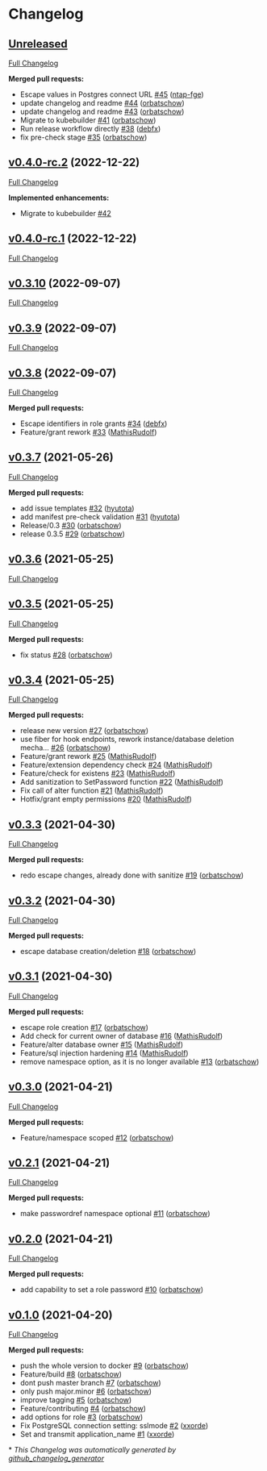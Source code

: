 # Changelog

## [Unreleased](https://github.com/orbatschow/kubepost/tree/HEAD)

[Full Changelog](https://github.com/orbatschow/kubepost/compare/v0.4.0-rc.2...HEAD)

**Merged pull requests:**

- Escape values in Postgres connect URL [\#45](https://github.com/orbatschow/kubepost/pull/45) ([ntap-fge](https://github.com/ntap-fge))
- update changelog and readme [\#44](https://github.com/orbatschow/kubepost/pull/44) ([orbatschow](https://github.com/orbatschow))
- update changelog and readme [\#43](https://github.com/orbatschow/kubepost/pull/43) ([orbatschow](https://github.com/orbatschow))
- Migrate to kubebuilder [\#41](https://github.com/orbatschow/kubepost/pull/41) ([orbatschow](https://github.com/orbatschow))
- Run release workflow directly [\#38](https://github.com/orbatschow/kubepost/pull/38) ([debfx](https://github.com/debfx))
- fix pre-check stage [\#35](https://github.com/orbatschow/kubepost/pull/35) ([orbatschow](https://github.com/orbatschow))

## [v0.4.0-rc.2](https://github.com/orbatschow/kubepost/tree/v0.4.0-rc.2) (2022-12-22)

[Full Changelog](https://github.com/orbatschow/kubepost/compare/v0.4.0-rc.1...v0.4.0-rc.2)

**Implemented enhancements:**

- Migrate to kubebuilder [\#42](https://github.com/orbatschow/kubepost/issues/42)

## [v0.4.0-rc.1](https://github.com/orbatschow/kubepost/tree/v0.4.0-rc.1) (2022-12-22)

[Full Changelog](https://github.com/orbatschow/kubepost/compare/v0.3.10...v0.4.0-rc.1)

## [v0.3.10](https://github.com/orbatschow/kubepost/tree/v0.3.10) (2022-09-07)

[Full Changelog](https://github.com/orbatschow/kubepost/compare/v0.3.9...v0.3.10)

## [v0.3.9](https://github.com/orbatschow/kubepost/tree/v0.3.9) (2022-09-07)

[Full Changelog](https://github.com/orbatschow/kubepost/compare/v0.3.8...v0.3.9)

## [v0.3.8](https://github.com/orbatschow/kubepost/tree/v0.3.8) (2022-09-07)

[Full Changelog](https://github.com/orbatschow/kubepost/compare/v0.3.7...v0.3.8)

**Merged pull requests:**

- Escape identifiers in role grants [\#34](https://github.com/orbatschow/kubepost/pull/34) ([debfx](https://github.com/debfx))
- Feature/grant rework [\#33](https://github.com/orbatschow/kubepost/pull/33) ([MathisRudolf](https://github.com/MathisRudolf))

## [v0.3.7](https://github.com/orbatschow/kubepost/tree/v0.3.7) (2021-05-26)

[Full Changelog](https://github.com/orbatschow/kubepost/compare/v0.3.6...v0.3.7)

**Merged pull requests:**

- add issue templates [\#32](https://github.com/orbatschow/kubepost/pull/32) ([hyutota](https://github.com/hyutota))
- add manifest pre-check validation [\#31](https://github.com/orbatschow/kubepost/pull/31) ([hyutota](https://github.com/hyutota))
- Release/0.3 [\#30](https://github.com/orbatschow/kubepost/pull/30) ([orbatschow](https://github.com/orbatschow))
- release 0.3.5 [\#29](https://github.com/orbatschow/kubepost/pull/29) ([orbatschow](https://github.com/orbatschow))

## [v0.3.6](https://github.com/orbatschow/kubepost/tree/v0.3.6) (2021-05-25)

[Full Changelog](https://github.com/orbatschow/kubepost/compare/v0.3.5...v0.3.6)

## [v0.3.5](https://github.com/orbatschow/kubepost/tree/v0.3.5) (2021-05-25)

[Full Changelog](https://github.com/orbatschow/kubepost/compare/v0.3.4...v0.3.5)

**Merged pull requests:**

- fix status [\#28](https://github.com/orbatschow/kubepost/pull/28) ([orbatschow](https://github.com/orbatschow))

## [v0.3.4](https://github.com/orbatschow/kubepost/tree/v0.3.4) (2021-05-25)

[Full Changelog](https://github.com/orbatschow/kubepost/compare/v0.3.3...v0.3.4)

**Merged pull requests:**

- release new version [\#27](https://github.com/orbatschow/kubepost/pull/27) ([orbatschow](https://github.com/orbatschow))
- use fiber for hook endpoints, rework instance/database deletion mecha… [\#26](https://github.com/orbatschow/kubepost/pull/26) ([orbatschow](https://github.com/orbatschow))
- Feature/grant rework [\#25](https://github.com/orbatschow/kubepost/pull/25) ([MathisRudolf](https://github.com/MathisRudolf))
- Feature/extension dependency check [\#24](https://github.com/orbatschow/kubepost/pull/24) ([MathisRudolf](https://github.com/MathisRudolf))
- Feature/check for existens [\#23](https://github.com/orbatschow/kubepost/pull/23) ([MathisRudolf](https://github.com/MathisRudolf))
- Add sanitization to SetPassword function [\#22](https://github.com/orbatschow/kubepost/pull/22) ([MathisRudolf](https://github.com/MathisRudolf))
- Fix call of alter function [\#21](https://github.com/orbatschow/kubepost/pull/21) ([MathisRudolf](https://github.com/MathisRudolf))
- Hotfix/grant empty permissions [\#20](https://github.com/orbatschow/kubepost/pull/20) ([MathisRudolf](https://github.com/MathisRudolf))

## [v0.3.3](https://github.com/orbatschow/kubepost/tree/v0.3.3) (2021-04-30)

[Full Changelog](https://github.com/orbatschow/kubepost/compare/v0.3.2...v0.3.3)

**Merged pull requests:**

- redo escape changes, already done with sanitize [\#19](https://github.com/orbatschow/kubepost/pull/19) ([orbatschow](https://github.com/orbatschow))

## [v0.3.2](https://github.com/orbatschow/kubepost/tree/v0.3.2) (2021-04-30)

[Full Changelog](https://github.com/orbatschow/kubepost/compare/v0.3.1...v0.3.2)

**Merged pull requests:**

- escape database creation/deletion [\#18](https://github.com/orbatschow/kubepost/pull/18) ([orbatschow](https://github.com/orbatschow))

## [v0.3.1](https://github.com/orbatschow/kubepost/tree/v0.3.1) (2021-04-30)

[Full Changelog](https://github.com/orbatschow/kubepost/compare/v0.3.0...v0.3.1)

**Merged pull requests:**

- escape role creation [\#17](https://github.com/orbatschow/kubepost/pull/17) ([orbatschow](https://github.com/orbatschow))
- Add check for current owner of database [\#16](https://github.com/orbatschow/kubepost/pull/16) ([MathisRudolf](https://github.com/MathisRudolf))
- Feature/alter database owner [\#15](https://github.com/orbatschow/kubepost/pull/15) ([MathisRudolf](https://github.com/MathisRudolf))
- Feature/sql injection hardening [\#14](https://github.com/orbatschow/kubepost/pull/14) ([MathisRudolf](https://github.com/MathisRudolf))
- remove namespace option, as it is no longer available [\#13](https://github.com/orbatschow/kubepost/pull/13) ([orbatschow](https://github.com/orbatschow))

## [v0.3.0](https://github.com/orbatschow/kubepost/tree/v0.3.0) (2021-04-21)

[Full Changelog](https://github.com/orbatschow/kubepost/compare/v0.2.1...v0.3.0)

**Merged pull requests:**

- Feature/namespace scoped [\#12](https://github.com/orbatschow/kubepost/pull/12) ([orbatschow](https://github.com/orbatschow))

## [v0.2.1](https://github.com/orbatschow/kubepost/tree/v0.2.1) (2021-04-21)

[Full Changelog](https://github.com/orbatschow/kubepost/compare/v0.2.0...v0.2.1)

**Merged pull requests:**

- make passwordref namespace optional [\#11](https://github.com/orbatschow/kubepost/pull/11) ([orbatschow](https://github.com/orbatschow))

## [v0.2.0](https://github.com/orbatschow/kubepost/tree/v0.2.0) (2021-04-21)

[Full Changelog](https://github.com/orbatschow/kubepost/compare/v0.1.0...v0.2.0)

**Merged pull requests:**

- add capability to set a role password [\#10](https://github.com/orbatschow/kubepost/pull/10) ([orbatschow](https://github.com/orbatschow))

## [v0.1.0](https://github.com/orbatschow/kubepost/tree/v0.1.0) (2021-04-20)

[Full Changelog](https://github.com/orbatschow/kubepost/compare/207d28a7f60335f0b7f28d9f5a6bc916425fe089...v0.1.0)

**Merged pull requests:**

- push the whole version to docker [\#9](https://github.com/orbatschow/kubepost/pull/9) ([orbatschow](https://github.com/orbatschow))
- Feature/build [\#8](https://github.com/orbatschow/kubepost/pull/8) ([orbatschow](https://github.com/orbatschow))
- dont push master branch [\#7](https://github.com/orbatschow/kubepost/pull/7) ([orbatschow](https://github.com/orbatschow))
- only push major.minor [\#6](https://github.com/orbatschow/kubepost/pull/6) ([orbatschow](https://github.com/orbatschow))
- improve tagging [\#5](https://github.com/orbatschow/kubepost/pull/5) ([orbatschow](https://github.com/orbatschow))
- Feature/contributing [\#4](https://github.com/orbatschow/kubepost/pull/4) ([orbatschow](https://github.com/orbatschow))
- add options for role [\#3](https://github.com/orbatschow/kubepost/pull/3) ([orbatschow](https://github.com/orbatschow))
- Fix PostgreSQL connection setting: sslmode [\#2](https://github.com/orbatschow/kubepost/pull/2) ([xxorde](https://github.com/xxorde))
- Set and transmit application\_name [\#1](https://github.com/orbatschow/kubepost/pull/1) ([xxorde](https://github.com/xxorde))



\* *This Changelog was automatically generated by [github_changelog_generator](https://github.com/github-changelog-generator/github-changelog-generator)*
